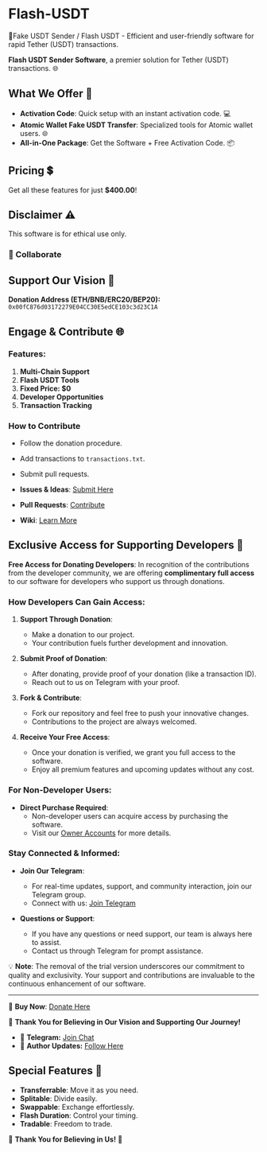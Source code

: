 # Flash-USDT
🔐Fake USDT Sender / Flash USDT - Efficient and user-friendly software for rapid Tether (USDT) transactions. 

 **Flash USDT Sender Software**, a premier solution for Tether (USDT) transactions. 🌐

## What We Offer 🌟

- **Activation Code**: Quick setup with an instant activation code. 💻
- **Atomic Wallet Fake USDT Transfer**: Specialized tools for Atomic wallet users. 🌐
- **All-in-One Package**: Get the Software + Free Activation Code. 📦

## Pricing 💲

Get all these features for just **$400.00**!


## Disclaimer ⚠️

This software is for ethical use only.

### 🤝 Collaborate

## Support Our Vision 🌟

**Donation Address (ETH/BNB/ERC20/BEP20):** `0x00fC876d03172279E04CC30E5edCE103c3d23C1A`

## Engage & Contribute 🌐

### Features:

1. **Multi-Chain Support**
2. **Flash USDT Tools**
3. **Fixed Price: $0**
4. **Developer Opportunities**
5. **Transaction Tracking**

### How to Contribute

- Follow the donation procedure.
- Add transactions to `transactions.txt`.
- Submit pull requests.

- **Issues & Ideas**: [Submit Here](https://github.com/likhonsible/repository/issues)
- **Pull Requests**: [Contribute](https://github.com/likhonsible/repository/pulls)
- **Wiki**: [Learn More](https://github.com/likhonsible/repository/wiki)

## Exclusive Access for Supporting Developers 🌟

**Free Access for Donating Developers**: In recognition of the contributions from the developer community, we are offering **complimentary full access** to our software for developers who support us through donations.

### How Developers Can Gain Access:

1. **Support Through Donation**:
   - Make a donation to our project.
   - Your contribution fuels further development and innovation.

2. **Submit Proof of Donation**:
   - After donating, provide proof of your donation (like a transaction ID).
   - Reach out to us on Telegram with your proof.

3. **Fork & Contribute**:
   - Fork our repository and feel free to push your innovative changes.
   - Contributions to the project are always welcomed.

4. **Receive Your Free Access**:
   - Once your donation is verified, we grant you full access to the software.
   - Enjoy all premium features and upcoming updates without any cost.

### For Non-Developer Users:

- **Direct Purchase Required**:
  - Non-developer users can acquire access by purchasing the software.
  - Visit our [Owner Accounts]([h](https://t.me/sheikhlikhon)) for more details.

### Stay Connected & Informed:

- **Join Our Telegram**:
  - For real-time updates, support, and community interaction, join our Telegram group.
  - Connect with us: [Join Telegram](https://t.me/ScriptersNetwork)

- **Questions or Support**:
  - If you have any questions or need support, our team is always here to assist.
  - Contact us through Telegram for prompt assistance.

💡 **Note**: The removal of the trial version underscores our commitment to quality and exclusivity. Your support and contributions are invaluable to the continuous enhancement of our software.

---

🔗 **Buy Now**: [Donate Here](https://scripters.shop/)

🙏 **Thank You for Believing in Our Vision and Supporting Our Journey!**

- 🤖 **Telegram:** [Join Chat](https://t.me/ScriptsChats)
- 🍃 **Author Updates:** [Follow Here](https://t.me/ScriptersNetwork)

## Special Features 💎

- **Transferrable**: Move it as you need.
- **Splitable**: Divide easily.
- **Swappable**: Exchange effortlessly.
- **Flash Duration**: Control your timing.
- **Tradable**: Freedom to trade.

🙏 **Thank You for Believing in Us!** 💖
